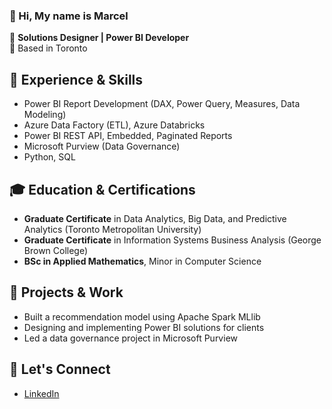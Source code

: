 ### 👋 Hi, My name is Marcel 
💼 **Solutions Designer | Power BI Developer**  
📍 Based in Toronto  

## 🔹 Experience & Skills  
- Power BI Report Development (DAX, Power Query, Measures, Data Modeling)  
- Azure Data Factory (ETL), Azure Databricks  
- Power BI REST API, Embedded, Paginated Reports  
- Microsoft Purview (Data Governance)  
- Python, SQL  

## 🎓 Education & Certifications  
- **Graduate Certificate** in Data Analytics, Big Data, and Predictive Analytics (Toronto Metropolitan University)  
- **Graduate Certificate** in Information Systems Business Analysis (George Brown College)  
- **BSc in Applied Mathematics**, Minor in Computer Science  

## 🚀 Projects & Work  
- Built a recommendation model using Apache Spark MLlib  
- Designing and implementing Power BI solutions for clients
- Led a data governance project in Microsoft Purview 

## 🔗 Let's Connect  
- [LinkedIn](www.linkedin.com/in/marcel-khaddaj-6464a079)
